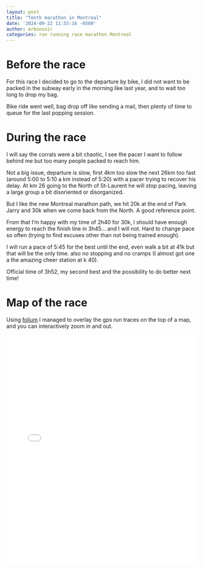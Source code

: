 ```yaml
---
layout: post
title: "Tenth marathon in Montreal"
date: '2024-09-22 11:55:16 -0500'
author: mrbonsoir
categories: run running race marathon Montreal
---
```



# Before the race
For this race I decided to go to the departure by bike, I did not want to be packed in the subway early in the morning like last year, and to wait too long to drop my bag.

Bike ride went well, bag drop off like sending a mail, then plenty of time to queue for the last popping session.

# During the race
I will say the corrals were a bit chaotic, I see the pacer I want to follow behind me but too many people packed to reach him.

Not a big issue, departure is slow, first 4km too slow the next 26km too fast (around 5:00 to 5:10 a km instead of 5:20) with a pacer trying to recover his delay. At km 26 going to the North of St-Laurent he will stop pacing, leaving a large group a bit disoriented or disorganized.

But I like the new Montreal marathon path, we hit 20k at the end of Park Jarry and 30k when we come back from the North. A good reference point.

From that I’m happy with my time of 2h40 for 30k, I should have enough energy to reach the finish line in 3h45… and I will not. Hard to change pace so often (trying to find excuses other than not being trained enough).

I will run a pace of 5:45 for the best until the end, even walk a bit at 41k but that will be the only time. also no stopping and no cramps (I almost got one a the amazing cheer station at k 40).

Official time of 3h52, my second best and the possibility to do better next time!

# Map of the race

Using [folium][folium-link] I managed to overlay the gps run traces on the top of a map, and you can interactively zoom in and out.
<iframe src='/data/mapMontreal.html' height="600px" width="100%" style="border:none;"></iframe>

[folium-link]:[https://python-visualization.github.io/folium/latest/]
[runk-link]:https://www.runkseries.com/
[harricana-link]: https://ultratrailharricana.com/
[xact-link]:https://www.xactnutrition.com/